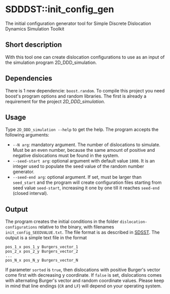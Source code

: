 # SDDDST::init_config_gen
The initial configuration generator tool for Simple Discrete Dislocation Dynamics Simulation Toolkit

## Short description
With this tool one can create dislocation configurations to use as an input of the simulation program 2D_DDD_simulation.

## Dependencies
There is 1 new dependencie: `boost.random`. To compile this project you need boost's program options and random libraries. The first is already a requirement for the project *2D_DDD_simulation*.

## Usage
Type `2D_DDD_simulation --help` to get the help. The program accepts the following arguments:
* `--N arg`: mandatory argument. The number of dislocations to simulate. Must be an even number, because the same amount of positive and negative dislocations must be found in the system.
* `--seed-start arg`: optional argument with default value `1000`. It is an integer used to populate the seed value of the random number generator.
* `--seed-end arg`: optional argument. If set, must be larger than `seed_start` and the program will create configuration files starting from seed value `seed-start`, increasing it one by one till it reaches `seed-end` (closed interval).

## Output
The program creates the initial conditions in the folder `dislocation-configurations` relative to the binary, with filenames `init_config_SEEDVALUE.txt`. The file format is as described in [SDSST](https://github.com/danieltuzes/sdddst). The output is a simple text file in the format
```
pos_1_x pos_1_y Burgers_vector_1
pos_2_x pos_2_y Burgers_vector_2
...
pos_N_x pos_N_y Burgers_vector_N

```
If parameter `sorted` is `true`, then dislocations with positive Burger's vector come first with decreasing y coordinate. If `false` is set, dislocations comes with alternating Burger's vector and random coordinate values. Please keep in mind that line endings (`CR` and `LF`) will depend on your operating system.